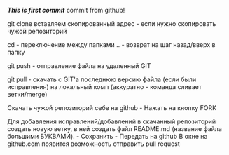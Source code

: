 ***This is first commit***
commit from github!


git clone вставляем скопированный адрес - если нужно скопировать чужой репозиторий

cd - переключение между папками
.. - возврат на шаг назад/вверх  в папку

git push - отправление файла на удаленный GIT

git pull - скачать с GIT'а последнюю версию файла (если были исправления) на локальный комп (аккуратно - команда сливает ветки/merge)

Скачать чужой репозиторий себе на github - Нажать на кнопку FORK

Для добавления исправлений/добавлений в скачанный репозиторий создать новую ветку, в ней создать файл README.md (название файла большими БУКВАМИ). - Сохранить - Передать на github
В окне на github.com появится возможность отправить pull request